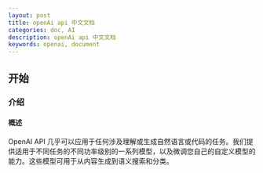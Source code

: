 ```yaml
---
layout: post
title: openAi api 中文文档
categories: doc, AI
description: openAi api 中文文档
keywords: openai, document
---
```


## 开始
### 介绍
#### 概述
OpenAI API 几乎可以应用于任何涉及理解或生成自然语言或代码的任务。我们提供适用于不同任务的不同功率级别的一系列模型，以及微调您自己的自定义模型的能力。这些模型可用于从内容生成到语义搜索和分类。
